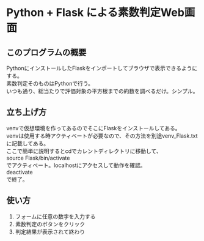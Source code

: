 # Python + Flask による素数判定Web画面
## このプログラムの概要
PythonにインストールしたFlaskをインポートしてブラウザで表示できるようにする。  
素数判定そのものはPythonで行う。  
いつも通り、総当たりで評価対象の平方根までの約数を調べるだけ。シンプル。
## 立ち上げ方
venvで仮想環境を作ってあるのでそこにFlaskをインストールしてある。  
venvは使用する時アクティベートが必要なので、その方法を別途venv_Flask.txtに記載してある。  
ここで簡単に説明するとcdでカレントディレクトリに移動して、  
source Flask/bin/activate  
でアクティベート。localhostにアクセスして動作を確認。  
deactivate  
で終了。
## 使い方
1. フォームに任意の数字を入力する
1. 素数判定のボタンをクリック
1. 判定結果が表示されて終わり